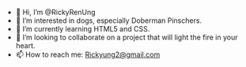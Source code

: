 - 👋 Hi, I’m @RickyRenUng
- 👀 I’m interested in dogs, especially Doberman Pinschers.
- 🌱 I’m currently learning HTML5 and CSS.
- 💞️ I’m looking to collaborate on a project that will light the fire in your heart.
- 📫 How to reach me: Rickyung2@gmail.com

<!---
RickyRenUng/RickyRenUng is a ✨ special ✨ repository because its `README.md` (this file) appears on your GitHub profile.
You can click the Preview link to take a look at your changes.
--->

